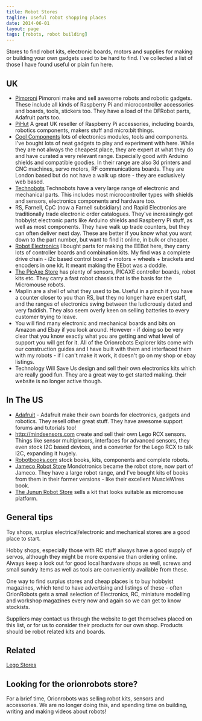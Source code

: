 ```yaml
---
title: Robot Stores
tagline: Useful robot shopping places
date: 2014-06-01
layout: page
tags: [robots, robot building]
---
```

Stores to find robot kits, electronic boards, motors and supplies for making or building your own gadgets used to be hard to find. I've collected a list of those I have found useful or plain fun here.

## UK

* [Pimoroni](http://pimoroni.com) Pimoroni make and sell awesome robots and robotic gadgets. These include all kinds of Raspberry Pi and microcontroller accessories and boards, tools, stickers too. They have a load of the DFRobot parts, Adafruit parts too.
* [PiHut](https://thepihut.com/) A great UK reseller of Raspberry Pi accessories, including boards, robotics components, makers stuff and micro:bit things.
* [Cool Components](http://coolcomponents.co.uk) lots of electronics modules, tools and components. I've bought lots of neat gadgets to play and experiment with here. While they are not always the cheapest place, they are expert at what they do and have curated a very relevant range. Especially good with Arduino shields and compatible goodies. In their range are also 3d printers and CNC machines, servo motors, RF communications boards. They are London based but do not have a walk up store - they are exclusively web based.
* [Technobots](http://www.technobotsonline.com/about-us.html) Technobots have a very large range of electronic and mechanical parts. This includes most microcontroller types with shields and sensors, electronics components and hardware too.
* RS, Farnell, CpC (now a Farnell subsidiary) and Rapid Electronics are traditionally trade electronic order catalogues. They've increasingly got hobbyist electronic parts like Arduino shields and Raspberry Pi stuff, as well as most components. They have walk up trade counters, but they can often deliver next day. These are better if you know what you want down to the part number, but want to find it online, in bulk or cheaper.
* [Robot Electronics](http://www.robot-electronics.co.uk/) I bought parts for making the EEBot here, they carry lots of controller boards and combination kits. My find was a complete drive chain - i2c based control board + motors + wheels + brackets and encoders in one kit. It meant making the EEbot was a doddle.
* [The PicAxe Store](http://www.picaxestore.com/) has plenty of sensors, PICAXE controller boards, robot kits etc. They carry a fast robot chassis that is the basis for the Micromouse robots.
* Maplin are a shell of what they used to be. Useful in a pinch if you have a counter closer to you than RS, but they no longer have expert staff, and the ranges of electronics swing between the ludicrously dated and very faddish. They also seem overly keen on selling batteries to every customer trying to leave.
* You will find many electronic and mechanical boards and bits on Amazon and Ebay if you look around. However - if doing so be very clear that you know exactly what you are getting and what level of support you will get for it. All of the Orionrobots Explorer kits come with our construction guides and I have built with them and interfaced them with my robots - if I can't make it work, it doesn't go on my shop or ebay listings.
* Technology Will Save Us design and sell their own electronics kits which are really good fun. They are a great way to get started making. their website is no longer active though.

## In The US

* [Adafruit](https://adafruit.com) - Adafruit make their own boards for electronics, gadgets and robotics. They resell other great stuff. They have awesome support forums and tutorials too!
* http://mindsensors.com create and sell their own Lego RCX sensors. Things like sensor multiplexors, interfaces for advanced sensors, they even stock I2C based devices, and a converter for the Lego RCX to talk I2C, expanding it hugely.
* [Robotbooks.com](http://robotbooks.com) stock books, kits, components and complete robots.
* [Jameco Robot Store](http://www.jameco.com/Jameco/robot/robotstore.html) Mondotronics became the robot store, now part of Jameco. They have a large robot range, and I've bought kits of books from them in their former versions - like their excellent MuscleWires book.
* [The Junun Robot Store](http://www.junun.org/MarkIII/Store.jsp) sells a kit that looks suitable as micromouse platform.

## General tips

Toy shops, surplus electrical/electronic and mechanical stores are a good place to start.

Hobby shops, especially those with RC stuff always have a good supply of servos, although they might be more expensive than ordering online. Always keep a look out for good local hardware shops as well, screws and small sundry items as well as tools are conveniently available from these.

One way to find surplus stores and cheap places is to buy hobbyist magazines, which tend to have advertising and listings of these - often OrionRobots gets a small selection of Electronics, RC, miniature modelling and workshop magazines every now and again so we can get to know stockists.

Suppliers may contact us through the website to get themselves placed on this list, or for us to consider their products for our own shop. Products should be robot related kits and boards.

## Related

[Lego Stores](lego-stores.html)

## Looking for the orionrobots store?

For a brief time, Orionrobots was selling robot kits, sensors and accessories. We are no longer doing this, and spending time on building, writing and making videos about robots!
